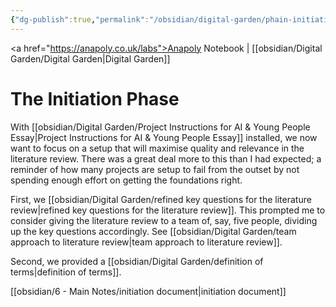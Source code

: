 ```yaml
---
{"dg-publish":true,"permalink":"/obsidian/digital-garden/phain-initiation-phase/","created":"2025-08-14T10:08:28.550+01:00","updated":"2025-08-17T11:46:53.011+01:00"}
---
```


<a href="https://anapoly.co.uk/labs">Anapoly Notebook</a> | [[obsidian/Digital Garden/Digital Garden\|Digital Garden]] 

# The Initiation Phase

With [[obsidian/Digital Garden/Project Instructions for AI & Young People Essay\|Project Instructions for AI & Young People Essay]] installed, we now want to focus on a setup that will maximise quality and relevance in the literature review. There was a great deal more to this than I had expected; a reminder of how many projects are setup to fail from the outset by not spending enough effort on getting the foundations right. 

First, we [[obsidian/Digital Garden/refined key questions for the literature review\|refined key questions for the literature review]]. This prompted me to consider giving the literature review to a team of, say, five people, dividing up the key questions accordingly. See [[obsidian/Digital Garden/team approach to literature review\|team approach to literature review]]. 

Second, we provided a [[obsidian/Digital Garden/definition of terms\|definition of terms]]. 

[[obsidian/6 - Main Notes/initiation document\|initiation document]] 
